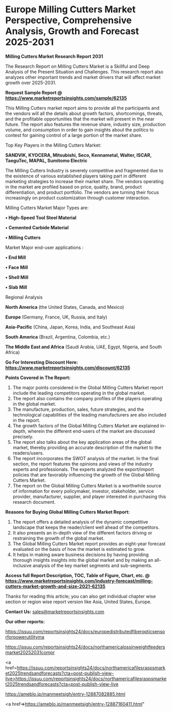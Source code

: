 # Europe Milling Cutters Market Perspective, Comprehensive Analysis, Growth and Forecast 2025-2031

<strong>Milling Cutters Market Research Report 2031</strong>

The Research Report on Milling Cutters Market is a Skillful and Deep Analysis of the Present Situation and Challenges. This research report also analyzes other important trends and market drivers that will affect market growth over 2025-2031.

<strong>Request Sample Report @ <a href=https://www.marketreportsinsights.com/sample/62135>https://www.marketreportsinsights.com/sample/62135</a></strong>

This Milling Cutters market report aims to provide all the participants and the vendors will all the details about growth factors, shortcomings, threats, and the profitable opportunities that the market will present in the near future. The report also features the revenue share, industry size, production volume, and consumption in order to gain insights about the politics to contest for gaining control of a large portion of the market share.

Top Key Players in the Milling Cutters Market:

<strong>SANDVIK, KYOCERA, Mitsubishi, Seco, Kennametal, Walter, ISCAR, TaeguTec, MAPAL, Sumitomo Electric</strong>

The Milling Cutters Industry is severely competitive and fragmented due to the existence of various established players taking part in different marketing strategies to increase their market share. The vendors operating in the market are profiled based on price, quality, brand, product differentiation, and product portfolio. The vendors are turning their focus increasingly on product customization through customer interaction.

Milling Cutters Market Major Types are:

<strong>• High-Speed Tool Steel Material

• Cemented Carbide Material

• Milling Cutters</strong>

Market Major end-user applications :

<strong>• End Mill

• Face Mill

• Shell Mill

• Slab Mill</strong>

Regional Analysis

</u><strong><b>North America</b></strong> (the United States, Canada, and Mexico)

<strong><b>Europe </b></strong>(Germany, France, UK, Russia, and Italy)

<strong><b>Asia-Pacific</b></strong> (China, Japan, Korea, India, and Southeast Asia)

<strong><b>South America</b></strong> (Brazil, Argentina, Colombia, etc.)

<strong><b>The Middle East and Africa</b></strong> (Saudi Arabia, UAE, Egypt, Nigeria, and South Africa)

<strong>Go For Interesting Discount Here: <a href=https://www.marketreportsinsights.com/discount/62135>https://www.marketreportsinsights.com/discount/62135</a></strong>

<strong>Points Covered in The Report:</strong>
<ol>
  <li>The major points considered in the Global Milling Cutters Market report include the leading competitors operating in the global market.</li>
  <li>The report also contains the company profiles of the players operating in the global market.</li>
  <li>The manufacture, production, sales, future strategies, and the technological capabilities of the leading manufacturers are also included in the report.</li>
  <li>The growth factors of the Global Milling Cutters Market are explained in-depth, wherein the different end-users of the market are discussed precisely.</li>
  <li>The report also talks about the key application areas of the global market, thereby providing an accurate description of the market to the readers/users.</li>
  <li>The report incorporates the SWOT analysis of the market. In the final section, the report features the opinions and views of the industry experts and professionals. The experts analyzed the export/import policies that are favorably influencing the growth of the Global Milling Cutters Market.</li>
  <li>The report on the Global Milling Cutters Market is a worthwhile source of information for every policymaker, investor, stakeholder, service provider, manufacturer, supplier, and player interested in purchasing this research document.</li>
</ol>
<strong>Reasons for Buying Global Milling Cutters Market Report:</strong>

<ol>
  <li>The report offers a detailed analysis of the dynamic competitive landscape that keeps the reader/client well ahead of the competitors.</li>
  <li>It also presents an in-depth view of the different factors driving or restraining the growth of the global market.</li>
  <li>The Global Milling Cutters Market report provides an eight-year forecast evaluated on the basis of how the market is estimated to grow.</li>
  <li>It helps in making aware business decisions by having providing thorough insights insights into the global market and by making an all-inclusive analysis of the key market segments and sub-segments.</li>
</ol>
<strong>Access full Report Description, TOC, Table of Figure, Chart, etc. @ <a href=https://www.marketreportsinsights.com/industry-forecast/milling-cutters-market-growth-and-size-2021-62135>https://www.marketreportsinsights.com/industry-forecast/milling-cutters-market-growth-and-size-2021-62135</a></strong>


Thanks for reading this article; you can also get individual chapter wise section or region wise report version like Asia, United States, Europe.

<strong>Contact Us:</strong>
sales@marketreportsinsights.com

<strong>Our other reports:</strong>

<a href=https://issuu.com/reportsinsights24/docs/europedistributedfiberopticsensorforpowerutilityma>https://issuu.com/reportsinsights24/docs/europedistributedfiberopticsensorforpowerutilityma</a>

<a href=https://issuu.com/reportsinsights24/docs/northamericalossinweightfeedersmarket20252031compr>https://issuu.com/reportsinsights24/docs/northamericalossinweightfeedersmarket20252031compr</a>

<a href=https://issuu.com/reportsinsights24/docs/northamericafilesraspsmarket2025trendsandforecasts?cta=post-publish-view-live>https://issuu.com/reportsinsights24/docs/northamericafilesraspsmarket2025trendsandforecasts?cta=post-publish-view-live</a>

<a href=https://ameblo.jp/manmeetsigh/entry-12887082885.html>https://ameblo.jp/manmeetsigh/entry-12887082885.html</a>

<a href=>https://ameblo.jp/manmeetsigh/entry-12887160411.html</a>"
